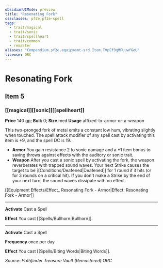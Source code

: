 ```yaml
---
obsidianUIMode: preview
title: "Resonating Fork"
cssclasses: pf2e,pf2e-spell
tags:
  - trait/magical
  - trait/sonic
  - trait/spellheart
  - trait/common
  - remaster
aliases: "Compendium.pf2e.equipment-srd.Item.TVpEf9gMFUuwfGoU"
license: ORC
---
```

# Resonating Fork
## Item 5
### [[magical]][[sonic]][[spellheart]]


**Price** 140 gp; 
**Bulk** 0; **Size** med
**Usage** affixed-to-armor-or-a-weapon

This two-pronged fork of metal emits a constant low hum, vibrating slightly when touched. The spell attack modifier of any spell cast by activating this item is +9, and the spell DC is 19.

*   **Armor** You gain resistance 2 to sonic damage and a +1 item bonus to saving throws against effects with the auditory or sonic trait.
*   **Weapon** After you cast a sonic spell by activating the fork, the weapon reverberates with trapped sound waves. Your next Strike causes the target to be [[Conditions/Deafened|Deafened]] for 1 round if it hits (or for 3 rounds on a critical hit). If you don't make a Strike by the end of your next turn, the sound waves dissipate with no effect.

[[Equipment Effects/Effect_ Resonating Fork - Armor|Effect: Resonating Fork - Armor]]

* * *

**Activate** Cast a Spell

**Effect** You cast [[Spells/Bullhorn|Bullhorn]].

* * *

**Activate** Cast a Spell

**Frequency** once per day

**Effect** You cast [[Spells/Biting Words|Biting Words]].

*Source: Pathfinder Treasure Vault (Remastered)*
*ORC*